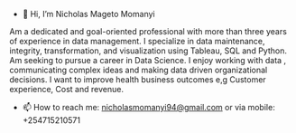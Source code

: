 - 👋 Hi, I’m Nicholas Mageto Momanyi

Am a dedicated and goal-oriented professional with more than three years of experience in data management. I specialize in data maintenance, integrity, transformation, and visualization using Tableau, SQL and Python.
Am seeking to pursue a career in Data Science. I enjoy working with data , communicating complex ideas and making data driven organizational decisions. I want to improve health business outcomes e,g Customer experience, Cost and revenue.
- 📫 How to reach me: nicholasmomanyi94@gmail.com or via mobile: +254715210571

<!---
nichmomanyi/nichmomanyi is a ✨ special ✨ repository because its `README.md` (this file) appears on your GitHub profile.
You can click the Preview link to take a look at your changes.
--->
